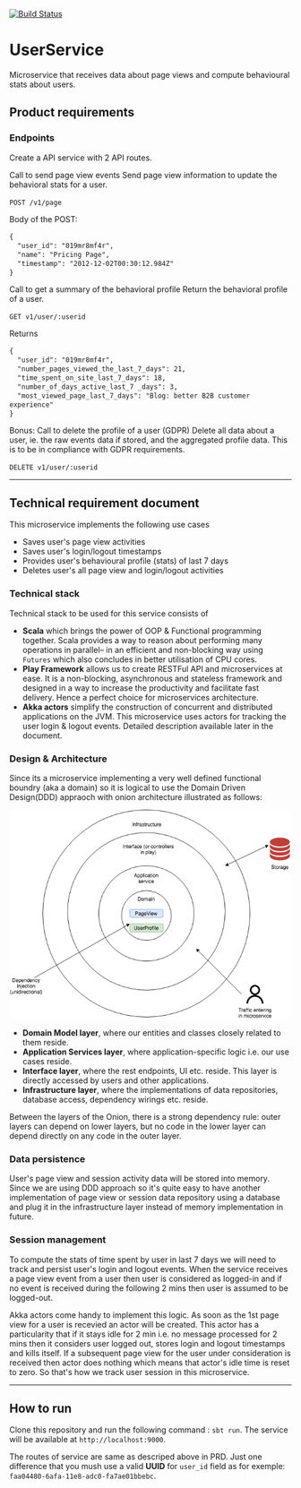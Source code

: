 [![Build Status](https://travis-ci.org/HimanshuArora1234/UserService.svg?branch=master)](https://travis-ci.org/HimanshuArora1234/UserService)

# UserService
Microservice that receives data about page views and compute behavioural stats about users.



## Product requirements

### Endpoints

Create a API service with 2 API routes.

Call to send page view events
Send page view information to update the behavioral stats for a user.

`POST /v1/page`

Body of the POST:
```
{
  "user_id": "019mr8mf4r",
  "name": "Pricing Page",
  "timestamp": "2012-12-02T00:30:12.984Z"
}
```

Call to get a summary of the behavioral profile
Return the behavioral profile of a user.

`GET v1/user/:userid`

Returns
```
{
  "user_id": "019mr8mf4r",
  "number_pages_viewed_the_last_7_days": 21,
  "time_spent_on_site_last_7_days": 18,
  "number_of_days_active_last_7 _days": 3,
  "most_viewed_page_last_7_days": "Blog: better B2B customer experience"
}
```

Bonus: Call to delete the profile of a user (GDPR)
Delete all data about a user, ie. the raw events data if stored, and the aggregated profile data. This is to be in compliance with GDPR requirements.

`DELETE v1/user/:userid`

----------------------------------------------------------------------------------------------------------------------------------------

## Technical requirement document

This microservice implements the following use cases

 - Saves user's page view activities
 - Saves user's login/logout timestamps
 - Provides user's behavioural profile (stats) of last 7 days
 - Deletes user's all page view and login/logout activities
 
### Technical stack

Technical stack to be used for this service consists of
 - **Scala** which brings the power of OOP & Functional programming together. Scala provides a way to reason about performing many operations in parallel– in an efficient and non-blocking way using `Futures` which also concludes in better utilisation of CPU cores.
 - **Play Framework** allows us to create RESTFul API and microservices at ease. It is a non-blocking, asynchronous and stateless framework and designed in a way to increase the productivity and facilitate fast delivery. Hence a perfect choice for microservices architecture.
 - **Akka actors** simplify the construction of concurrent and distributed applications on the JVM. This microservice uses actors for tracking the user login & logout events. Detailed description available later in the document.

 
 ### Design & Architecture
 
Since its a microservice implementing a very well defined functional boundry (aka a domain) so it is logical to use the Domain Driven Design(DDD) appraoch with onion architecture illustrated as follows:

![Design](/design.png)

 - **Domain Model layer**, where our entities and classes closely related to them reside.
 - **Application Services layer**, where application-specific logic i.e. our use cases reside.
 - **Interface layer**, where the rest endpoints, UI etc. reside. This layer is directly accessed by users and other applications.
 - **Infrastructure layer**, where the implementations of data repositories, database access, dependency wirings etc. reside.

Between the layers of the Onion, there is a strong dependency rule: outer layers can depend on lower layers, but no code in the lower layer can depend directly on any code in the outer layer.
 
 ### Data persistence
 
User's page view and session activity data will be stored into memory. Since we are using DDD approach so it's quite easy to have another implementation of page view or session data repository using a database and plug it in the infrastructure layer instead of memory implementation in future.

### Session management

To compute the stats of time spent by user in last 7 days we will need to track and persist user's login and logout events. When the service receives a page view event from a user then user is considered as logged-in and if no event is received during the following 2 mins then user is assumed to be logged-out. 

Akka actors come handy to implement this logic. As soon as the 1st page view for a user is recevied an actor will be created. This actor has a particularity that if it stays idle for 2 min i.e. no message processed for 2 mins then it considers user logged out, stores login and logout timestamps and kills itself. If a subsequent page view for the user under consideration is received then actor does nothing which means that actor's idle time is reset to zero. So that's how we track user session in this microservice.


------------------------------------------------------------------------------------------------------------------------

## How to run

Clone this repository and run the following command : `sbt run`. The service will be available at `http://localhost:9000`.


The routes of service are same as descriped above in PRD. Just one difference that you mush use a valid **UUID** for `user_id` field as for exemple: `faa04480-6afa-11e8-adc0-fa7ae01bbebc`.



